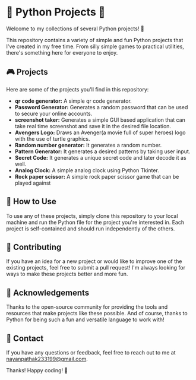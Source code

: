 # 🐍 Python Projects 🚀

Welcome to my collections of several Python projects! 🎉

This repository contains a variety of simple and fun Python projects that I've created in my free time. 
From silly simple games to practical utilities, there's something here for everyone to enjoy.

## 🎮 Projects

Here are some of the projects you'll find in this repository:

- **qr code generator:** A simple qr code generator.
- **Password Generator:** Generates a random password that can be used to secure your online accounts.
- **screenshot taker:** Generates a simple GUI based application that can take real time screenshot and save it in the desired file location.
- **Avengers Logo:** Draws an Avenger(a movie full of super heroes) logo with the use of turtle graphics.
- **Random number generator:** It generates a random number.
- **Pattern Generator:** It generates a desired patterns by taking user input.
- **Secret Code:** It generates a unique secret code and later decode it as well.
- **Analog Clock:** A simple analog clock using Python Tkinter.
- **Rock paper scissor:** A simple rock paper scissor game that can be played against 

## 🤔 How to Use

To use any of these projects, simply clone this repository to your local machine and run the Python file for the project you're interested in. 
Each project is self-contained and should run independently of the others.

## 📝 Contributing

If you have an idea for a new project or would like to improve one of the existing projects, 
feel free to submit a pull request! I'm always looking for ways to make these projects better and more fun.

## 🙏 Acknowledgements

Thanks to the open-source community for providing the tools and resources that make projects like these possible. 
And of course, thanks to Python for being such a fun and versatile language to work with!

## 📧 Contact

If you have any questions or feedback, feel free to reach out to me at nayanpathak233199@gmail.com.

Thanks! Happy coding! 🚀